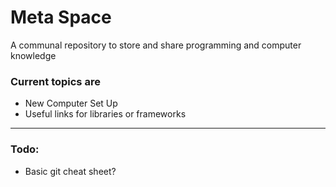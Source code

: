# Meta Space

A communal repository to store and share programming and computer knowledge

### Current topics are

- New Computer Set Up
- Useful links for libraries or frameworks

---

### Todo:

- Basic git cheat sheet?

